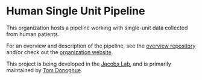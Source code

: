 # Human Single Unit Pipeline

This organization hosts a pipeline working with single-unit data collected from human patients.

For an overview and description of the pipeline, see the 
[overview repository](https://github.com/HSUPipeline/Overview)
and/or check out the
[organization website](https://HSUPipeline.github.io).

This project is being developed in the 
[Jacobs Lab](http://orion.bme.columbia.edu/jacobs/),
and is primarily maintained by 
[Tom Donoghue](https://github.com/TomDonoghue/).
